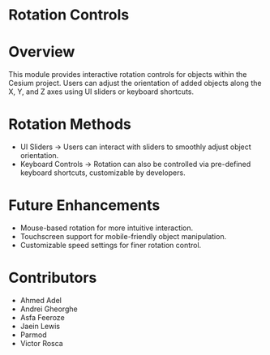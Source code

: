 # Rotation Controls

# Overview
This module provides interactive rotation controls for objects within the Cesium project. Users can adjust the orientation of added objects along the X, Y, and Z axes using UI sliders or keyboard shortcuts.

# Rotation Methods
- UI Sliders → Users can interact with sliders to smoothly adjust object orientation.
- Keyboard Controls → Rotation can also be controlled via pre-defined keyboard shortcuts, customizable by developers.

# Future Enhancements
- Mouse-based rotation for more intuitive interaction.
- Touchscreen support for mobile-friendly object manipulation.
- Customizable speed settings for finer rotation control.

# Contributors
- Ahmed Adel
- Andrei Gheorghe
- Asfa Feeroze
- Jaein Lewis
- Parmod
- Victor Rosca

